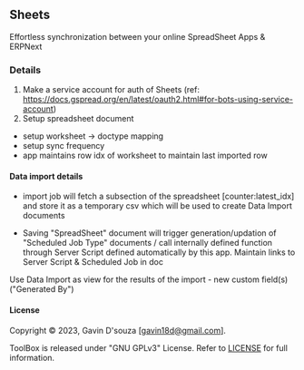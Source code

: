 ## Sheets

Effortless synchronization between your online SpreadSheet Apps & ERPNext


### Details

1. Make a service account for auth of Sheets (ref: https://docs.gspread.org/en/latest/oauth2.html#for-bots-using-service-account)
2. Setup spreadsheet document
  - setup worksheet -> doctype mapping
  - setup sync frequency
- app maintains row idx of worksheet to maintain last imported row

#### Data import details

- import job will fetch a subsection of the spreadsheet [counter:latest_idx] and store it as a temporary csv which will be used to create Data Import documents

- Saving "SpreadSheet" document will trigger generation/updation of "Scheduled Job Type" documents / call internally defined function through Server Script defined automatically by this app. Maintain links to Server Script & Scheduled Job in doc

Use Data Import as view for the results of the import - new custom field(s) ("Generated By")

#### License

Copyright © 2023, Gavin D'souza [gavin18d@gmail.com].

ToolBox is released under "GNU GPLv3" License. Refer to [LICENSE](LICENSE) for full information.
